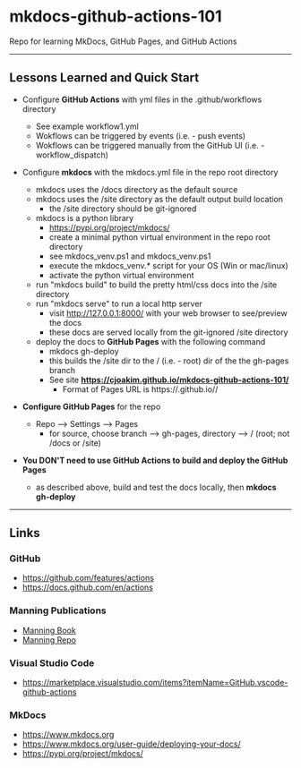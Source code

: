 # mkdocs-github-actions-101

Repo for learning MkDocs, GitHub Pages, and GitHub Actions 

---

## Lessons Learned and Quick Start

- Configure **GitHub Actions** with yml files in the .github/workflows directory
  - See example workflow1.yml
  - Wokflows can be triggered by events (i.e. - push events)
  - Wokflows can be triggered manually from the GitHub UI (i.e. - workflow_dispatch)

- Configure **mkdocs** with the mkdocs.yml file in the repo root directory
  - mkdocs uses the /docs directory as the default source
  - mkdocs uses the /site directory as the default output build location
    - the /site directory should be git-ignored
  - mkdocs is a python library
    - https://pypi.org/project/mkdocs/
    - create a minimal python virtual environment in the repo root directory
    - see mkdocs_venv.ps1 and mkdocs_venv.ps1
    - execute the mkdocs_venv.* script for your OS (Win or mac/linux)
    - activate the python virtual environment
  - run "mkdocs build" to build the pretty html/css docs into the /site directory
  - run "mkdocs serve" to run a local http server
    - visit http://127.0.0.1:8000/ with your web browser to see/preview the docs
    - these docs are served locally from the git-ignored /site directory
  - deploy the docs to **GitHub Pages** with the following command
    - mkdocs gh-deploy
    - this builds the /site dir to the / (i.e. - root) dir of the the gh-pages branch
    - See site **https://cjoakim.github.io/mkdocs-github-actions-101/**
      - Format of Pages URL is https://<owner>.github.io/<repo-name>/

- **Configure GitHub Pages** for the repo
  - Repo --> Settings --> Pages
    - for source, choose branch --> gh-pages, directory --> / (root; not /docs or /site)

- **You DON'T need to use GitHub Actions to build and deploy the GitHub Pages**
  - as described above, build and test the docs locally, then **mkdocs gh-deploy**

---

## Links

### GitHub

- https://github.com/features/actions
- https://docs.github.com/en/actions

### Manning Publications

- [Manning Book](https://www.manning.com/books/github-actions-in-action)
- [Manning Repo](https://github.com/GithubActionsInAction)

### Visual Studio Code

- https://marketplace.visualstudio.com/items?itemName=GitHub.vscode-github-actions

### MkDocs

- https://www.mkdocs.org
- https://www.mkdocs.org/user-guide/deploying-your-docs/ 
- https://pypi.org/project/mkdocs/

